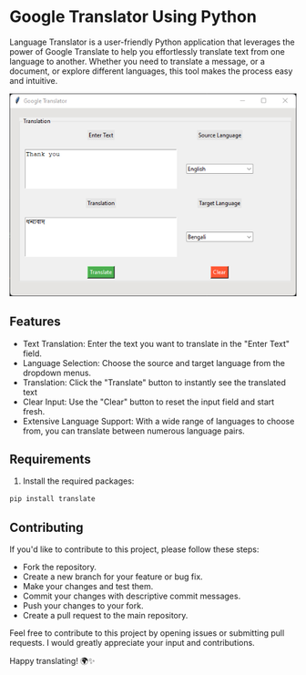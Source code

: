# Google Translator Using Python

Language Translator is a user-friendly Python application that leverages the power of Google Translate to help you effortlessly translate text from one language to another. Whether you need to translate a message, or a document, or explore different languages, this tool makes the process easy and intuitive.

![Language Translator Screenshot](Translate_ScreenShort.png)

## Features

- Text Translation: Enter the text you want to translate in the "Enter Text" field.
- Language Selection: Choose the source and target language from the dropdown menus.
- Translation: Click the "Translate" button to instantly see the translated text
- Clear Input: Use the "Clear" button to reset the input field and start fresh.
- Extensive Language Support: With a wide range of languages to choose from, you can translate between numerous language pairs.

## Requirements

1. Install the required packages:

```bash
pip install translate 
```

## Contributing
If you'd like to contribute to this project, please follow these steps:

- Fork the repository.
- Create a new branch for your feature or bug fix.
- Make your changes and test them.
- Commit your changes with descriptive commit messages.
- Push your changes to your fork.
- Create a pull request to the main repository.




Feel free to contribute to this project by opening issues or submitting pull requests. I would greatly appreciate your input and contributions.

Happy translating! 🌍✨
